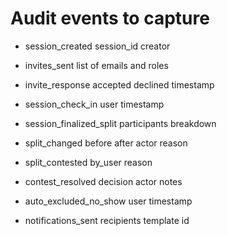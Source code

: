 # Audit events to capture

- session_created session_id creator

- invites_sent list of emails and roles

- invite_response accepted declined timestamp

- session_check_in user timestamp

- session_finalized_split participants breakdown

- split_changed before after actor reason

- split_contested by_user reason

- contest_resolved decision actor notes

- auto_excluded_no_show user timestamp

- notifications_sent recipients template id
